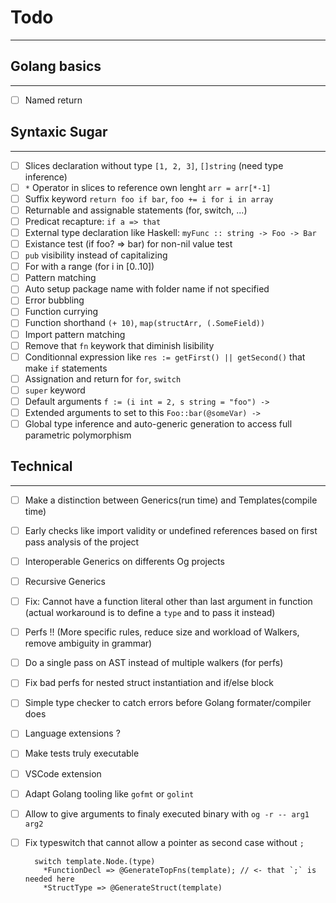 # Todo
---

## Golang basics
---

- [ ] Named return

## Syntaxic Sugar
---

- [ ] Slices declaration without type `[1, 2, 3]`, `[]string` (need type inference)
- [ ] `*` Operator in slices to reference own lenght `arr = arr[*-1]`
- [ ] Suffix keyword `return foo if bar`, `foo += i for i in array`
- [ ] Returnable and assignable statements (for, switch, ...)
- [ ] Predicat recapture: `if a => that`
- [ ] External type declaration like Haskell: `myFunc :: string -> Foo -> Bar`
- [ ] Existance test (if foo? => bar) for non-nil value test
- [ ] `pub` visibility instead of capitalizing
- [ ] For with a range (for i in [0..10])
- [ ] Pattern matching
- [ ] Auto setup package name with folder name if not specified
- [ ] Error bubbling
- [ ] Function currying
- [ ] Function shorthand `(+ 10)`, `map(structArr, (.SomeField))` 
- [ ] Import pattern matching
- [ ] Remove that `fn` keywork that diminish lisibility
- [ ] Conditionnal expression like `res := getFirst() || getSecond()` that make `if` statements
- [ ] Assignation and return for `for`, `switch`
- [ ] `super` keyword
- [ ] Default arguments `f := (i int = 2, s string = "foo") ->`
- [ ] Extended arguments to set to this `Foo::bar(@someVar) -> `
- [ ] Global type inference and auto-generic generation to access full parametric polymorphism

## Technical
---

- [ ] Make a distinction between Generics(run time) and Templates(compile time)
- [ ] Early checks like import validity or undefined references based on first pass analysis of the project
- [ ] Interoperable Generics on differents Og projects
- [ ] Recursive Generics
- [ ] Fix: Cannot have a function literal other than last argument in function (actual workaround is to define a `type` and to pass it instead)
- [ ] Perfs !! (More specific rules, reduce size and workload of Walkers, remove ambiguity in grammar)
- [ ] Do a single pass on AST instead of multiple walkers (for perfs)
- [ ] Fix bad perfs for nested struct instantiation and if/else block
- [ ] Simple type checker to catch errors before Golang formater/compiler does
- [ ] Language extensions ?
- [ ] Make tests truly executable
- [ ] VSCode extension
- [ ] Adapt Golang tooling like `gofmt` or `golint`
- [ ] Allow to give arguments to finaly executed binary with `og -r -- arg1 arg2`
- [ ] Fix typeswitch that cannot allow a pointer as second case without `;`
    ```og
      switch template.Node.(type)
        *FunctionDecl => @GenerateTopFns(template); // <- that `;` is needed here
        *StructType => @GenerateStruct(template)
    ```
    
